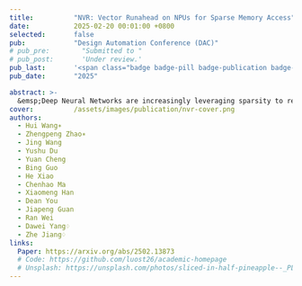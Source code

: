 ```yaml
---
title:          "NVR: Vector Runahead on NPUs for Sparse Memory Access"
date:           2025-02-20 00:01:00 +0800
selected:       false
pub:            "Design Automation Conference (DAC)"
# pub_pre:        "Submitted to " 
# pub_post:       'Under review.'
pub_last:       '<span class="badge badge-pill badge-publication badge-success">Oral</span>'
pub_date:       "2025"

abstract: >-
  &emsp;Deep Neural Networks are increasingly leveraging sparsity to reduce the scaling up of model parameter size. However, reducing wall-clock time through sparsity and pruning remains challenging due to irregular memory access patterns, leading to frequent cache misses. In this paper, we present NPU Vector Runahead (NVR), a prefetching mechanism tailored for NPUs to address cache miss problems in sparse DNN workloads. Rather than optimising memory patterns with high overhead and poor portability, NVR adapts runahead execution to the unique architecture of NPUs. NVR provides a general micro-architectural solution for sparse DNN workloads without requiring compiler or algorithmic support, operating as a decoupled, speculative, lightweight hardware sub-thread alongside the NPU, with minimal hardware overhead (under 5%). NVR achieves an average 90% reduction in cache misses compared to SOTA prefetching in general-purpose processors, delivering 4x average speedup on sparse workloads versus NPUs without prefetching. Moreover, we investigate the advantages of incorporating a small cache (16KB) into the NPU combined with NVR. Our evaluation shows that expanding this modest cache delivers 5x higher performance benefits than increasing the L2 cache size by the same amount.
cover:          /assets/images/publication/nvr-cover.png
authors:
  - Hui Wang∗
  - Zhengpeng Zhao∗
  - Jing Wang
  - Yushu Du
  - Yuan Cheng
  - Bing Guo
  - He Xiao
  - Chenhao Ma
  - Xiaomeng Han
  - Dean You
  - Jiapeng Guan
  - Ran Wei
  - Dawei Yang♢
  - Zhe Jiang♢
links:
  Paper: https://arxiv.org/abs/2502.13873
  # Code: https://github.com/luost26/academic-homepage
  # Unsplash: https://unsplash.com/photos/sliced-in-half-pineapple--_PLJZmHZzk
---
```

